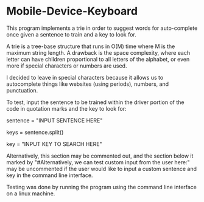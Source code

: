 # Mobile-Device-Keyboard
This program implements a trie in order to suggest words for auto-complete once given a sentence to train and a key to look for.

A trie is a tree-base structure that runs in O(M) time where M is the maximum string length. A drawback is the space complexity, where each letter can have children proportional to all letters of the alphabet, or even more if special characters or numbers are used.

I decided to leave in special characters because it allows us to autocomplete things like websites (using periods), numbers, and punctuation.


To test, input the sentence to be trained within the driver portion of the code in quotation marks and the key to look for:

sentence = "INPUT SENTENCE HERE"

keys = sentence.split()

key = "INPUT KEY TO SEARCH HERE"

Alternatively, this section may be commented out, and the section below it marked by "#Alternatively, we can test custom input from the user here:" may be uncommented if the user would like to input a custom sentence and key in the command line interface.

Testing was done by running the program using the command line interface on a linux machine.
